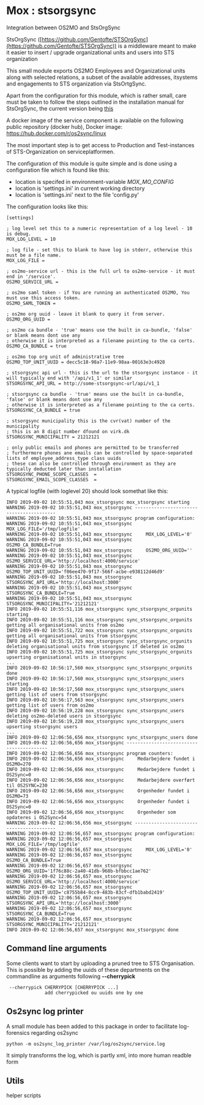 # Mox : stsorgsync

Integration between OS2MO and StsOrgSync

StsOrgSync ([https://github.com/Gentofte/STSOrgSync](https://github.com/Gentofte/STSOrgSync)) is a middleware meant to make it easier to 
insert / upgrade organizational units and users into STS organization

This small module exports OS2MO Employees and Organizational units along with selected relations, a subset of the available addresses, itsystems and engagements to STS organization via StsOrtgSync.

Apart from the configuration for this module, which is rather small, care must be taken to follow the steps outlined in the installation manual for StsOrgSync, 
the current version being [this](https://github.com/Gentofte/STSOrgSync/raw/master/Documentation/Installation%20Guide.docx)

A docker image of the service component is available on the following public repository (docker hub),
Docker image: https://hub.docker.com/r/os2sync/linux

The most important step is to get access to Production and Test-instances of STS-Organization on serviceplatformen.

The configuration of this module is quite simple and is done using a configuration file which is found like this:

* location is specifed in environment-variable *MOX_MO_CONFIG*
* location is 'settings.ini' in current working directory
* location is 'settings.ini' next to the file 'config.py'


The configuration looks like this:

    [settings]

    ; log level set this to a numeric representation of a log level - 10 is debug.
    MOX_LOG_LEVEL = 10 

    ; log file - set this to blank to have log in stderr, otherwise this must be a file name. 
    MOX_LOG_FILE =

    ; os2mo-service url - this is the full url to os2mo-service - it must end in '/service'.
    OS2MO_SERVICE_URL = 

    ; os2mo saml token - if You are running an authenticated OS2MO, You must use this access token.
    OS2MO_SAML_TOKEN =

    ; os2mo org uuid - leave it blank to query it from server. 
    OS2MO_ORG_UUID = 
    
    ; os2mo ca bundle - 'true' means use the built in ca-bundle, 'false' or blank means dont use any
    ; otherwise it is interpreted as a filename pointing to the ca certs.
    OS2MO_CA_BUNDLE = true

    ; os2mo top org unit of administrative tree 
    OS2MO_TOP_UNIT_UUID = decc5c18-98a7-11e9-98aa-00163e3c4928

    ; stsorgsync api url - this is the url to the stsorgsync instance - it will typically end with '/api/v1_1' or similar 
    STSORGSYNC_API_URL = http://some-stsorgsync-url/api/v1_1

    ; stsorgsync ca bundle - 'true' means use the built in ca-bundle, 'false' or blank means dont use any
    ; otherwise it is interpreted as a filename pointing to the ca certs.
    STSORGSYNC_CA_BUNDLE = true

    ; stsorgsync municipality this is the cvr(vat) number of the municipality
    ; this is an 8 digit number dfound on virk.dk
    STSORGSYNC_MUNICIPALITY = 21212121

    ; only public emails and phones are permitted to be transferred
    ; furthermore phones ane emails can be controlled by space-separated lists of employee_address_type class uuids
    ; these can also be controlled through environment as they are typically deducted later than installation
    STSORGSYNC_PHONE_SCOPE_CLASSES  =
    STSORGSYNC_EMAIL_SCOPE_CLASSES  =



A typical logfile (with loglevel 20) should look somethat like this:

    INFO 2019-09-02 10:55:51,043 mox_stsorgsync mox_stsorgsync starting
    WARNING 2019-09-02 10:55:51,043 mox_stsorgsync -----------------------------------------
    WARNING 2019-09-02 10:55:51,043 mox_stsorgsync program configuration:
    WARNING 2019-09-02 10:55:51,043 mox_stsorgsync     MOX_LOG_FILE='/tmp/logfile'
    WARNING 2019-09-02 10:55:51,043 mox_stsorgsync     MOX_LOG_LEVEL='0'
    WARNING 2019-09-02 10:55:51,043 mox_stsorgsync     OS2MO_CA_BUNDLE=True
    WARNING 2019-09-02 10:55:51,043 mox_stsorgsync     OS2MO_ORG_UUID=''
    WARNING 2019-09-02 10:55:51,043 mox_stsorgsync     OS2MO_SERVICE_URL='http://localhost:4000/service'
    WARNING 2019-09-02 10:55:51,043 mox_stsorgsync     OS2MO_TOP_UNIT_UUID='f06ee470-9f17-566f-acbe-e938112d46d9'
    WARNING 2019-09-02 10:55:51,043 mox_stsorgsync     STSORGSYNC_API_URL='http://localhost:3000'
    WARNING 2019-09-02 10:55:51,043 mox_stsorgsync     STSORGSYNC_CA_BUNDLE=True
    WARNING 2019-09-02 10:55:51,043 mox_stsorgsync     STSORGSYNC_MUNICIPALITY='21212121'
    INFO 2019-09-02 10:55:51,116 mox_stsorgsync sync_stsorgsync_orgunits starting
    INFO 2019-09-02 10:55:51,116 mox_stsorgsync sync_stsorgsync_orgunits getting all organisational units from os2mo
    INFO 2019-09-02 10:55:51,722 mox_stsorgsync sync_stsorgsync_orgunits getting all organisational units from stsorgsync
    INFO 2019-09-02 10:55:51,725 mox_stsorgsync sync_stsorgsync_orgunits deleting organisational units from stsorgsync if deleted in os2mo
    INFO 2019-09-02 10:55:51,725 mox_stsorgsync sync_stsorgsync_orgunits upserting organisational units in stsorgsync
    ...
    INFO 2019-09-02 10:56:17,560 mox_stsorgsync sync_stsorgsync_orgunits done
    INFO 2019-09-02 10:56:17,560 mox_stsorgsync sync_stsorgsync_users starting
    INFO 2019-09-02 10:56:17,560 mox_stsorgsync sync_stsorgsync_users getting list of users from stsorgsync
    INFO 2019-09-02 10:56:17,563 mox_stsorgsync sync_stsorgsync_users getting list of users from os2mo
    INFO 2019-09-02 10:56:19,228 mox_stsorgsync sync_stsorgsync_users deleting os2mo-deleted users in stsorgsync
    INFO 2019-09-02 10:56:19,228 mox_stsorgsync sync_stsorgsync_users upserting stsorgsync users
    ...
    INFO 2019-09-02 12:06:56,656 mox_stsorgsync sync_stsorgsync_users done
    INFO 2019-09-02 12:06:56,656 mox_stsorgsync -----------------------------------------
    INFO 2019-09-02 12:06:56,656 mox_stsorgsync program counters:
    INFO 2019-09-02 12:06:56,656 mox_stsorgsync     Medarbejdere fundet i OS2MO=270
    INFO 2019-09-02 12:06:56,656 mox_stsorgsync     Medarbejdere fundet i OS2Sync=0
    INFO 2019-09-02 12:06:56,656 mox_stsorgsync     Medarbejdere overført til OS2SYNC=230
    INFO 2019-09-02 12:06:56,656 mox_stsorgsync     Orgenheder fundet i OS2MO=73
    INFO 2019-09-02 12:06:56,656 mox_stsorgsync     Orgenheder fundet i OS2Sync=0
    INFO 2019-09-02 12:06:56,656 mox_stsorgsync     Orgenheder som opdateres i OS2Sync=54
    WARNING 2019-09-02 12:06:56,656 mox_stsorgsync -----------------------------------------
    WARNING 2019-09-02 12:06:56,657 mox_stsorgsync program configuration:
    WARNING 2019-09-02 12:06:56,657 mox_stsorgsync     MOX_LOG_FILE='/tmp/logfile'
    WARNING 2019-09-02 12:06:56,657 mox_stsorgsync     MOX_LOG_LEVEL='0'
    WARNING 2019-09-02 12:06:56,657 mox_stsorgsync     OS2MO_CA_BUNDLE=True
    WARNING 2019-09-02 12:06:56,657 mox_stsorgsync     OS2MO_ORG_UUID='1f76c88c-2a40-41db-968b-bfbbcc1ae762'
    WARNING 2019-09-02 12:06:56,657 mox_stsorgsync     OS2MO_SERVICE_URL='http://localhost:4000/service'
    WARNING 2019-09-02 12:06:56,657 mox_stsorgsync     OS2MO_TOP_UNIT_UUID='c8755b84-8cc9-483b-83cf-dfb1babd2419'
    WARNING 2019-09-02 12:06:56,657 mox_stsorgsync     STSORGSYNC_API_URL='http://localhost:3000'
    WARNING 2019-09-02 12:06:56,657 mox_stsorgsync     STSORGSYNC_CA_BUNDLE=True
    WARNING 2019-09-02 12:06:56,657 mox_stsorgsync     STSORGSYNC_MUNICIPALITY='21212121'
    INFO 2019-09-02 12:06:56,657 mox_stsorgsync mox_stsorgsync done

## Command line arguments

Some clients want to start by uploading a pruned tree to STS Organisation. This is possible by adding the uuids of these
departments on the commandline as arguments following **--cherrypick**
   

     --cherrypick CHERRYPICK [CHERRYPICK ...]
                  add cherrypicked ou uuids one by one


## Os2sync log printer

A small module has been added to this package in order to facilitate log-forensics regarding os2sync

    python -m os2sync_log_printer /var/log/os2sync/service.log

It simply transforms the log, which is partly xml, into more human readble form

## Utils

helper scripts 


